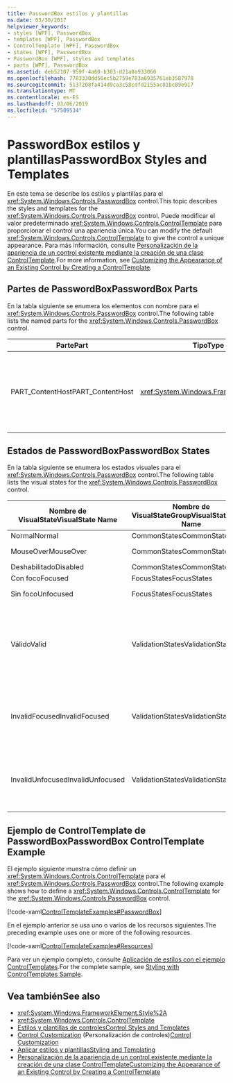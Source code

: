 ```yaml
---
title: PasswordBox estilos y plantillas
ms.date: 03/30/2017
helpviewer_keywords:
- styles [WPF], PasswordBox
- templates [WPF], PasswordBox
- ControlTemplate [WPF], PasswordBox
- states [WPF], PasswordBox
- PasswordBox [WPF], styles and templates
- parts [WPF], PasswordBox
ms.assetid: deb52107-959f-4a60-b303-d21a0a933060
ms.openlocfilehash: 7783330dd56ec5b2759e783a6935761eb3587978
ms.sourcegitcommit: 5137208fa414d9ca3c58cdfd2155ac81bc89e917
ms.translationtype: MT
ms.contentlocale: es-ES
ms.lasthandoff: 03/06/2019
ms.locfileid: "57509534"
---
```

# <a name="passwordbox-styles-and-templates"></a><span data-ttu-id="4e1ab-102">PasswordBox estilos y plantillas</span><span class="sxs-lookup"><span data-stu-id="4e1ab-102">PasswordBox Styles and Templates</span></span>

<span data-ttu-id="4e1ab-103">En este tema se describe los estilos y plantillas para el <xref:System.Windows.Controls.PasswordBox> control.</span><span class="sxs-lookup"><span data-stu-id="4e1ab-103">This topic describes the styles and templates for the <xref:System.Windows.Controls.PasswordBox> control.</span></span> <span data-ttu-id="4e1ab-104">Puede modificar el valor predeterminado <xref:System.Windows.Controls.ControlTemplate> para proporcionar el control una apariencia única.</span><span class="sxs-lookup"><span data-stu-id="4e1ab-104">You can modify the default <xref:System.Windows.Controls.ControlTemplate> to give the control a unique appearance.</span></span> <span data-ttu-id="4e1ab-105">Para más información, consulte [Personalización de la apariencia de un control existente mediante la creación de una clase ControlTemplate](customizing-the-appearance-of-an-existing-control.md).</span><span class="sxs-lookup"><span data-stu-id="4e1ab-105">For more information, see [Customizing the Appearance of an Existing Control by Creating a ControlTemplate](customizing-the-appearance-of-an-existing-control.md).</span></span>

## <a name="passwordbox-parts"></a><span data-ttu-id="4e1ab-106">Partes de PasswordBox</span><span class="sxs-lookup"><span data-stu-id="4e1ab-106">PasswordBox Parts</span></span>

<span data-ttu-id="4e1ab-107">En la tabla siguiente se enumera los elementos con nombre para el <xref:System.Windows.Controls.PasswordBox> control.</span><span class="sxs-lookup"><span data-stu-id="4e1ab-107">The following table lists the named parts for the <xref:System.Windows.Controls.PasswordBox> control.</span></span>

|<span data-ttu-id="4e1ab-108">Parte</span><span class="sxs-lookup"><span data-stu-id="4e1ab-108">Part</span></span>|<span data-ttu-id="4e1ab-109">Tipo</span><span class="sxs-lookup"><span data-stu-id="4e1ab-109">Type</span></span>|<span data-ttu-id="4e1ab-110">Descripción</span><span class="sxs-lookup"><span data-stu-id="4e1ab-110">Description</span></span>|
|-|-|-|
|<span data-ttu-id="4e1ab-111">PART_ContentHost</span><span class="sxs-lookup"><span data-stu-id="4e1ab-111">PART_ContentHost</span></span>|<xref:System.Windows.FrameworkElement>|<span data-ttu-id="4e1ab-112">Un elemento visual que puede contener un <xref:System.Windows.FrameworkElement>.</span><span class="sxs-lookup"><span data-stu-id="4e1ab-112">A visual element that can contain a <xref:System.Windows.FrameworkElement>.</span></span> <span data-ttu-id="4e1ab-113">El texto de la <xref:System.Windows.Controls.PasswordBox> se muestra en este elemento.</span><span class="sxs-lookup"><span data-stu-id="4e1ab-113">The text of the <xref:System.Windows.Controls.PasswordBox> is displayed in this element.</span></span>|

## <a name="passwordbox-states"></a><span data-ttu-id="4e1ab-114">Estados de PasswordBox</span><span class="sxs-lookup"><span data-stu-id="4e1ab-114">PasswordBox States</span></span>

<span data-ttu-id="4e1ab-115">En la tabla siguiente se enumera los estados visuales para el <xref:System.Windows.Controls.PasswordBox> control.</span><span class="sxs-lookup"><span data-stu-id="4e1ab-115">The following table lists the visual states for the <xref:System.Windows.Controls.PasswordBox> control.</span></span>

|<span data-ttu-id="4e1ab-116">Nombre de VisualState</span><span class="sxs-lookup"><span data-stu-id="4e1ab-116">VisualState Name</span></span>|<span data-ttu-id="4e1ab-117">Nombre de VisualStateGroup</span><span class="sxs-lookup"><span data-stu-id="4e1ab-117">VisualStateGroup Name</span></span>|<span data-ttu-id="4e1ab-118">Descripción</span><span class="sxs-lookup"><span data-stu-id="4e1ab-118">Description</span></span>|
|-|-|-|
|<span data-ttu-id="4e1ab-119">Normal</span><span class="sxs-lookup"><span data-stu-id="4e1ab-119">Normal</span></span>|<span data-ttu-id="4e1ab-120">CommonStates</span><span class="sxs-lookup"><span data-stu-id="4e1ab-120">CommonStates</span></span>|<span data-ttu-id="4e1ab-121">El estado predeterminado.</span><span class="sxs-lookup"><span data-stu-id="4e1ab-121">The default state.</span></span>|
|<span data-ttu-id="4e1ab-122">MouseOver</span><span class="sxs-lookup"><span data-stu-id="4e1ab-122">MouseOver</span></span>|<span data-ttu-id="4e1ab-123">CommonStates</span><span class="sxs-lookup"><span data-stu-id="4e1ab-123">CommonStates</span></span>|<span data-ttu-id="4e1ab-124">El puntero del mouse se coloca sobre el control.</span><span class="sxs-lookup"><span data-stu-id="4e1ab-124">The mouse pointer is positioned over the control.</span></span>|
|<span data-ttu-id="4e1ab-125">Deshabilitado</span><span class="sxs-lookup"><span data-stu-id="4e1ab-125">Disabled</span></span>|<span data-ttu-id="4e1ab-126">CommonStates</span><span class="sxs-lookup"><span data-stu-id="4e1ab-126">CommonStates</span></span>|<span data-ttu-id="4e1ab-127">El control está deshabilitado.</span><span class="sxs-lookup"><span data-stu-id="4e1ab-127">The control is disabled.</span></span>|
|<span data-ttu-id="4e1ab-128">Con foco</span><span class="sxs-lookup"><span data-stu-id="4e1ab-128">Focused</span></span>|<span data-ttu-id="4e1ab-129">FocusStates</span><span class="sxs-lookup"><span data-stu-id="4e1ab-129">FocusStates</span></span>|<span data-ttu-id="4e1ab-130">El control tiene el foco.</span><span class="sxs-lookup"><span data-stu-id="4e1ab-130">The control has focus.</span></span>|
|<span data-ttu-id="4e1ab-131">Sin foco</span><span class="sxs-lookup"><span data-stu-id="4e1ab-131">Unfocused</span></span>|<span data-ttu-id="4e1ab-132">FocusStates</span><span class="sxs-lookup"><span data-stu-id="4e1ab-132">FocusStates</span></span>|<span data-ttu-id="4e1ab-133">El control no tiene el foco.</span><span class="sxs-lookup"><span data-stu-id="4e1ab-133">The control does not have focus.</span></span>|
|<span data-ttu-id="4e1ab-134">Válido</span><span class="sxs-lookup"><span data-stu-id="4e1ab-134">Valid</span></span>|<span data-ttu-id="4e1ab-135">ValidationStates</span><span class="sxs-lookup"><span data-stu-id="4e1ab-135">ValidationStates</span></span>|<span data-ttu-id="4e1ab-136">El control utiliza el <xref:System.Windows.Controls.Validation> clase y el <xref:System.Windows.Controls.Validation.HasError%2A?displayProperty=nameWithType> propiedad adjunta es `false`.</span><span class="sxs-lookup"><span data-stu-id="4e1ab-136">The control uses the <xref:System.Windows.Controls.Validation> class and the <xref:System.Windows.Controls.Validation.HasError%2A?displayProperty=nameWithType> attached property is `false`.</span></span>|
|<span data-ttu-id="4e1ab-137">InvalidFocused</span><span class="sxs-lookup"><span data-stu-id="4e1ab-137">InvalidFocused</span></span>|<span data-ttu-id="4e1ab-138">ValidationStates</span><span class="sxs-lookup"><span data-stu-id="4e1ab-138">ValidationStates</span></span>|<span data-ttu-id="4e1ab-139">El <xref:System.Windows.Controls.Validation.HasError%2A?displayProperty=nameWithType> propiedad adjunta es `true` tiene el control tiene el foco.</span><span class="sxs-lookup"><span data-stu-id="4e1ab-139">The <xref:System.Windows.Controls.Validation.HasError%2A?displayProperty=nameWithType> attached property is `true` has the control has focus.</span></span>|
|<span data-ttu-id="4e1ab-140">InvalidUnfocused</span><span class="sxs-lookup"><span data-stu-id="4e1ab-140">InvalidUnfocused</span></span>|<span data-ttu-id="4e1ab-141">ValidationStates</span><span class="sxs-lookup"><span data-stu-id="4e1ab-141">ValidationStates</span></span>|<span data-ttu-id="4e1ab-142">El <xref:System.Windows.Controls.Validation.HasError%2A?displayProperty=nameWithType> propiedad adjunta es `true` tiene el control no tiene el foco.</span><span class="sxs-lookup"><span data-stu-id="4e1ab-142">The <xref:System.Windows.Controls.Validation.HasError%2A?displayProperty=nameWithType> attached property is `true` has the control does not have focus.</span></span>|

## <a name="passwordbox-controltemplate-example"></a><span data-ttu-id="4e1ab-143">Ejemplo de ControlTemplate de PasswordBox</span><span class="sxs-lookup"><span data-stu-id="4e1ab-143">PasswordBox ControlTemplate Example</span></span>

<span data-ttu-id="4e1ab-144">El ejemplo siguiente muestra cómo definir un <xref:System.Windows.Controls.ControlTemplate> para el <xref:System.Windows.Controls.PasswordBox> control.</span><span class="sxs-lookup"><span data-stu-id="4e1ab-144">The following example shows how to define a <xref:System.Windows.Controls.ControlTemplate> for the <xref:System.Windows.Controls.PasswordBox> control.</span></span>

[!code-xaml[ControlTemplateExamples#PasswordBox](~/samples/snippets/csharp/VS_Snippets_Wpf/ControlTemplateExamples/CS/resources/textbox.xaml#passwordbox)]

<span data-ttu-id="4e1ab-145">En el ejemplo anterior se usa uno o varios de los recursos siguientes.</span><span class="sxs-lookup"><span data-stu-id="4e1ab-145">The preceding example uses one or more of the following resources.</span></span>

[!code-xaml[ControlTemplateExamples#Resources](~/samples/snippets/csharp/VS_Snippets_Wpf/ControlTemplateExamples/CS/resources/shared.xaml#resources)]

<span data-ttu-id="4e1ab-146">Para ver un ejemplo completo, consulte [Aplicación de estilos con el ejemplo ControlTemplates](https://github.com/Microsoft/WPF-Samples/tree/master/Styles%20&%20Templates/IntroToStylingAndTemplating).</span><span class="sxs-lookup"><span data-stu-id="4e1ab-146">For the complete sample, see [Styling with ControlTemplates Sample](https://github.com/Microsoft/WPF-Samples/tree/master/Styles%20&%20Templates/IntroToStylingAndTemplating).</span></span>

## <a name="see-also"></a><span data-ttu-id="4e1ab-147">Vea también</span><span class="sxs-lookup"><span data-stu-id="4e1ab-147">See also</span></span>

- <xref:System.Windows.FrameworkElement.Style%2A>
- <xref:System.Windows.Controls.ControlTemplate>
- [<span data-ttu-id="4e1ab-148">Estilos y plantillas de controles</span><span class="sxs-lookup"><span data-stu-id="4e1ab-148">Control Styles and Templates</span></span>](control-styles-and-templates.md)
- <span data-ttu-id="4e1ab-149">[Control Customization](control-customization.md) (Personalización de controles)</span><span class="sxs-lookup"><span data-stu-id="4e1ab-149">[Control Customization](control-customization.md)</span></span>
- [<span data-ttu-id="4e1ab-150">Aplicar estilos y plantillas</span><span class="sxs-lookup"><span data-stu-id="4e1ab-150">Styling and Templating</span></span>](styling-and-templating.md)
- [<span data-ttu-id="4e1ab-151">Personalización de la apariencia de un control existente mediante la creación de una clase ControlTemplate</span><span class="sxs-lookup"><span data-stu-id="4e1ab-151">Customizing the Appearance of an Existing Control by Creating a ControlTemplate</span></span>](customizing-the-appearance-of-an-existing-control.md)
